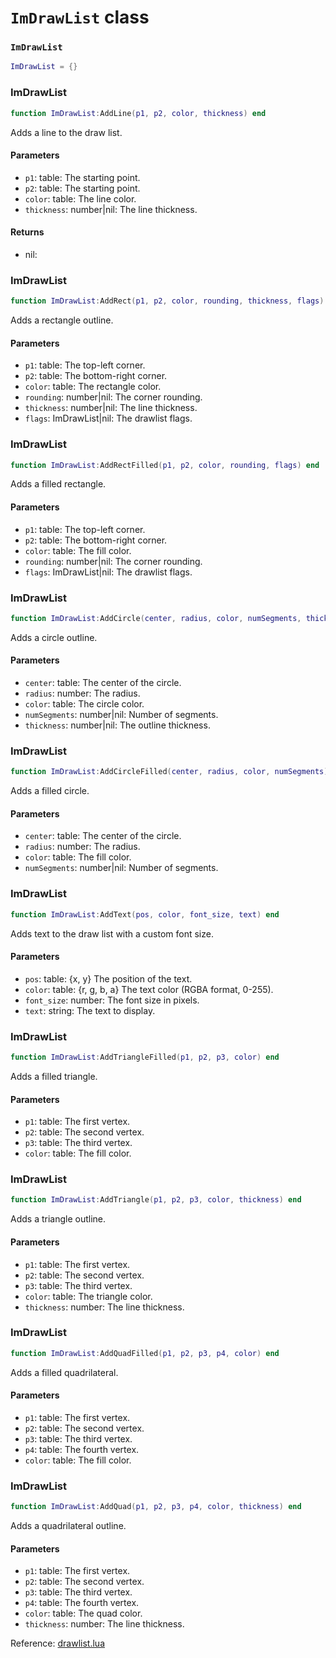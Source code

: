 # `ImDrawList` class

### `ImDrawList`
```lua
ImDrawList = {}
```

### ImDrawList
```lua
function ImDrawList:AddLine(p1, p2, color, thickness) end
```
Adds a line to the draw list.

#### Parameters
- `p1`: table: The starting point.
- `p2`: table: The starting point.
- `color`: table: The line color.
- `thickness`: number|nil: The line thickness.
#### Returns
- nil: 

### ImDrawList
```lua
function ImDrawList:AddRect(p1, p2, color, rounding, thickness, flags) end
```
Adds a rectangle outline.

#### Parameters
- `p1`: table: The top-left corner.
- `p2`: table: The bottom-right corner.
- `color`: table: The rectangle color.
- `rounding`: number|nil: The corner rounding.
- `thickness`: number|nil: The line thickness.
- `flags`: ImDrawList|nil: The drawlist flags.

### ImDrawList
```lua
function ImDrawList:AddRectFilled(p1, p2, color, rounding, flags) end
```
Adds a filled rectangle.

#### Parameters
- `p1`: table: The top-left corner.
- `p2`: table: The bottom-right corner.
- `color`: table: The fill color.
- `rounding`: number|nil: The corner rounding.
- `flags`: ImDrawList|nil: The drawlist flags.

### ImDrawList
```lua
function ImDrawList:AddCircle(center, radius, color, numSegments, thickness) end
```
Adds a circle outline.

#### Parameters
- `center`: table: The center of the circle.
- `radius`: number: The radius.
- `color`: table: The circle color.
- `numSegments`: number|nil: Number of segments.
- `thickness`: number|nil: The outline thickness.

### ImDrawList
```lua
function ImDrawList:AddCircleFilled(center, radius, color, numSegments) end
```
Adds a filled circle.

#### Parameters
- `center`: table: The center of the circle.
- `radius`: number: The radius.
- `color`: table: The fill color.
- `numSegments`: number|nil: Number of segments.

### ImDrawList
```lua
function ImDrawList:AddText(pos, color, font_size, text) end
```
Adds text to the draw list with a custom font size.

#### Parameters
- `pos`: table: {x, y} The position of the text.
- `color`: table: {r, g, b, a} The text color (RGBA format, 0-255).
- `font_size`: number: The font size in pixels.
- `text`: string: The text to display.

### ImDrawList
```lua
function ImDrawList:AddTriangleFilled(p1, p2, p3, color) end
```
Adds a filled triangle.

#### Parameters
- `p1`: table: The first vertex.
- `p2`: table: The second vertex.
- `p3`: table: The third vertex.
- `color`: table: The fill color.

### ImDrawList
```lua
function ImDrawList:AddTriangle(p1, p2, p3, color, thickness) end
```
Adds a triangle outline.

#### Parameters
- `p1`: table: The first vertex.
- `p2`: table: The second vertex.
- `p3`: table: The third vertex.
- `color`: table: The triangle color.
- `thickness`: number: The line thickness.

### ImDrawList
```lua
function ImDrawList:AddQuadFilled(p1, p2, p3, p4, color) end
```
Adds a filled quadrilateral.

#### Parameters
- `p1`: table: The first vertex.
- `p2`: table: The second vertex.
- `p3`: table: The third vertex.
- `p4`: table: The fourth vertex.
- `color`: table: The fill color.

### ImDrawList
```lua
function ImDrawList:AddQuad(p1, p2, p3, p4, color, thickness) end
```
Adds a quadrilateral outline.

#### Parameters
- `p1`: table: The first vertex.
- `p2`: table: The second vertex.
- `p3`: table: The third vertex.
- `p4`: table: The fourth vertex.
- `color`: table: The quad color.
- `thickness`: number: The line thickness.

Reference: [drawlist.lua](https://github.com/flarialmc/scripting-wiki/tree/main/autocomplete/imgui/drawlist.lua)
